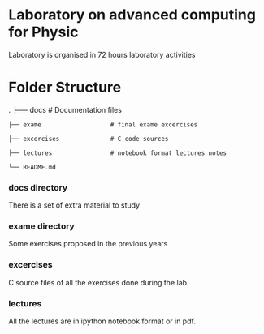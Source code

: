 # Laboratory on advanced computing for Physic

Laboratory is organised in 72 hours laboratory activities

Folder Structure
============================
.
    ├── docs                    # Documentation files
    
    ├── exame                   # final exame excercises
    
    ├── excercises              # C code sources  
    
    ├── lectures                # notebook format lectures notes
    
    └── README.md

### docs directory
There is a set of extra material to study

### exame directory
Some exercises proposed in the previous years

### excercises
C source files of all the exercises done during the lab.

### lectures
All the lectures are in ipython notebook format or in pdf.
